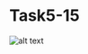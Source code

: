 # Task5-15
![alt text](https://m.vk.com/photo392400344_457244062?list=mail343173&z=photo392400344_457244062%2Fmail343173)
